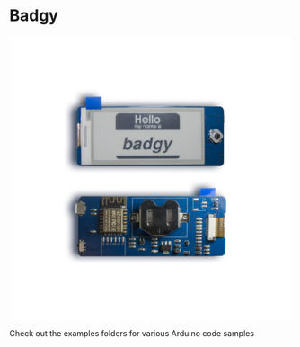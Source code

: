 # Badgy

<img src="/website/img/badgy_stock_photo.jpg" />

Check out the examples folders for various Arduino code samples
